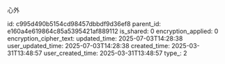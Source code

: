 心外



id: c995d490b5154cd98457dbbdf9d36ef8
parent_id: e160a4e619864c85a5395421af889112
is_shared: 0
encryption_applied: 0
encryption_cipher_text: 
updated_time: 2025-07-03T14:28:38
user_updated_time: 2025-07-03T14:28:38
created_time: 2025-03-31T13:48:57
user_created_time: 2025-03-31T13:48:57
type_: 2